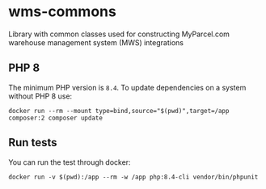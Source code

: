 # wms-commons
Library with common classes used for constructing MyParcel.com warehouse management system (MWS) integrations

## PHP 8
The minimum PHP version is `8.4`. To update dependencies on a system without PHP 8 use:
```shell
docker run --rm --mount type=bind,source="$(pwd)",target=/app composer:2 composer update
```

## Run tests
You can run the test through docker:
```shell
docker run -v $(pwd):/app --rm -w /app php:8.4-cli vendor/bin/phpunit
```
